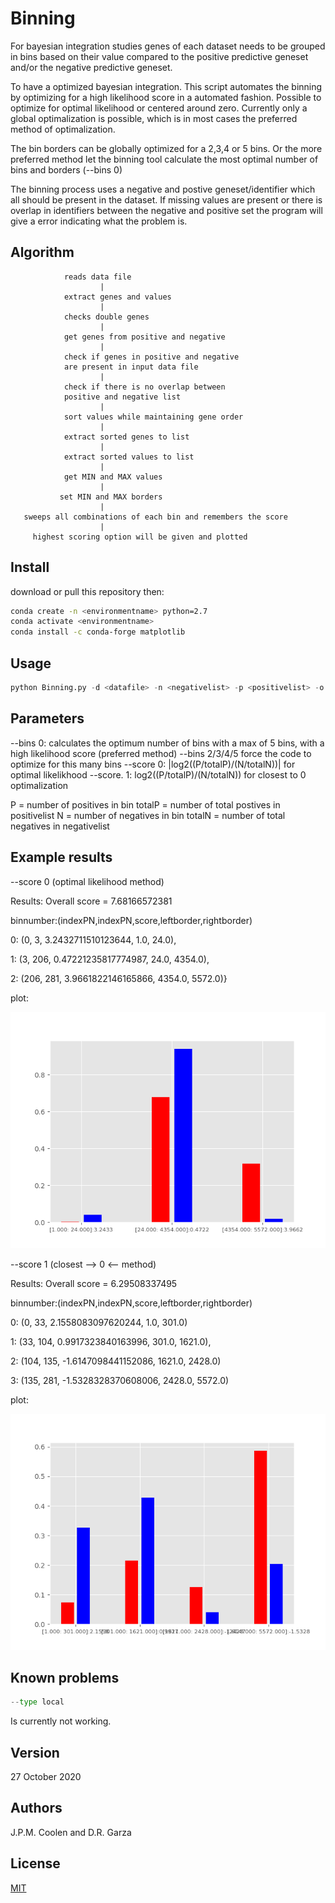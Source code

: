# Binning
For bayesian integration studies genes of each dataset needs to be
grouped in bins based on their value compared to the positive predictive geneset and/or the negative predictive geneset.

To have a optimized bayesian integration.
This script automates the binning by optimizing for a high likelihood score in a automated fashion.
Possible to optimize for optimal likelihood or centered around zero.
Currently only a global optimalization is possible, which is in most cases the preferred method of optimalization.

The bin borders can be globally optimized for a 2,3,4 or 5 bins.
Or the more preferred method let the binning tool calculate the most optimal number of bins and borders (--bins 0)

The binning process uses a negative and postive geneset/identifier which all should be present in the dataset. If missing values are present or there is overlap in identifiers between the negative and positive set the program will give a error indicating what the problem is.

## Algorithm
                reads data file
                        |
                extract genes and values
                        |
                checks double genes
                        |
                get genes from positive and negative
                        |
                check if genes in positive and negative
                are present in input data file
                        |
                check if there is no overlap between
                positive and negative list
                        |
                sort values while maintaining gene order
                        |
                extract sorted genes to list
                        |
                extract sorted values to list
                        |
                get MIN and MAX values
                        |
               set MIN and MAX borders
                        |
       sweeps all combinations of each bin and remembers the score
                        |
         highest scoring option will be given and plotted

## Install
download or pull this repository then:

```bash
conda create -n <environmentname> python=2.7
conda activate <environmentname>
conda install -c conda-forge matplotlib
```

## Usage
```python
python Binning.py -d <datafile> -n <negativelist> -p <positivelist> -o <outputfilename> [--bins 0/2/3/4] [--type local/global] [--score 0/1]
```
## Parameters
--bins    0: calculates the optimum number of bins with a max of 5 bins, with a high likelihood score (preferred method)
--bins    2/3/4/5 force the code to optimize for this many bins
--score   0: |log2((P/totalP)/(N/totalN))| for optimal likelikhood
--score.  1: log2((P/totalP)/(N/totalN)) for closest to 0 optimalization

P = number of positives in bin
totalP = number of total postives in positivelist
N = number of negatives in bin
totalN = number of total negatives in negativelist

## Example results

--score 0 (optimal likelihood method)

Results:
Overall score = 7.68166572381

binnumber:(indexPN,indexPN,score,leftborder,rightborder)

0: (0, 3, 3.2432711510123644, 1.0, 24.0), 

1: (3, 206, 0.47221235817774987, 24.0, 4354.0), 

2: (206, 281, 3.9661822146165866, 4354.0, 5572.0)}

plot:

![alt tag](https://github.com/JordyCoolen/Binning/blob/main/example/example_optimal_likelihood.png)

--score 1 (closest --> 0 <-- method)

Results:
Overall score = 6.29508337495

binnumber:(indexPN,indexPN,score,leftborder,rightborder)

0: (0, 33, 2.1558083097620244, 1.0, 301.0)

1: (33, 104, 0.9917323840163996, 301.0, 1621.0),

2: (104, 135, -1.6147098441152086, 1621.0, 2428.0)

3: (135, 281, -1.5328328370608006, 2428.0, 5572.0)

plot:

![alt tag](https://github.com/JordyCoolen/Binning/blob/main/example/example_closest_to_zero.png)

## Known problems
```python
--type local
```
Is currently not working.

## Version
27 October 2020

## Authors
J.P.M. Coolen and D.R. Garza

## License
[MIT](https://choosealicense.com/licenses/mit/)
